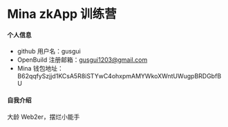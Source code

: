 # Mina zkApp 训练营


#### 个人信息

- github 用户名：gusgui
- OpenBuild 注册邮箱：gusgui1203@gmail.com
- Mina 钱包地址：B62qqfySzjjd1KCsA5R8iSTYwC4ohxpmAMYWkoXWntUWugpBRDGbfBU

#### 自我介绍

大龄 Web2er，摆烂小能手
